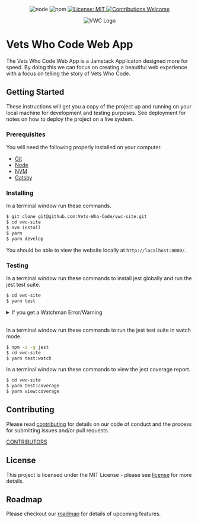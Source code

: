 <p align=center>
  <img src=https://img.shields.io/badge/node-v8.9.4-brightgreen.svg?style=flat-square alt="node" />
  <img src=https://img.shields.io/badge/npm-v5.6.0-blue.svg alt="npm" />
  <a href=https://github.com/Vets-Who-Code/vwc-site/blob/master/LICENSE>
    <img src=https://img.shields.io/badge/License-MIT-yellow.svg?style=flat-square alt="License: MIT" />
  </a>
  <a href=https://github.com/Vets-Who-Code/vwc-site/blob/master/.github/contributing.md>
    <img src=https://img.shields.io/badge/contributions-welcome-orange.svg?style=flat-square alt="Contributions Welcome" />
  </a>
</p>

<p align=center>
  <img src=https://avatars1.githubusercontent.com/u/18350560?s=200&v=4 alt="VWC Logo" />
</p>

# Vets Who Code Web App

The Vets Who Code Web App is a Jamstack Applicaton designed more for speed.
By doing this we can focus on creating a beautiful web experience with a focus on telling the story of Vets Who Code.

## Getting Started

These instructions will get you a copy of the project up and running on your local machine for development and testing purposes. See deployment for notes on how to deploy the project on a live system.

### Prerequisites

You will need the following properly installed on your computer.

- [Git](http://git-scm.com/)
- [Node](http://nodejs.org/)
- [NVM](https://github.com/creationix/nvm)
- [Gatsby](https://www.gatsbyjs.org/)

### Installing

In a terminal window run these commands.

```sh
$ git clone git@github.com:Vets-Who-Code/vwc-site.git
$ cd vwc-site
$ nvm install
$ yarn
$ yarn develop
```

You should be able to view the website locally at `http://localhost:8000/`.

<!-- ## Tests -->

### Testing

In a terminal window run these commands to install jest globally and run the jest test suite.

```sh
$ cd vwc-site
$ yarn test
```

<details>
<summary>If you get a Watchman Error/Warning</summary>
<br>

```sh
$ watchman shutdown-server
$ brew update
$ brew reinstall watchman
```
</details>

<br>

In a terminal window run these commands to run the jest test suite in watch mode.

```sh
$ npm -i -g jest
$ cd vwc-site
$ yarn test:watch
```

In a terminal window run these commands to view the jest coverage report.

```sh
$ cd vwc-site
$ yarn test:coverage
$ yarn view:coverage
```

<!-- ## Deployment -->

## Contributing

Please read [contributing](https://github.com/Vets-Who-Code/vwc-site/blob/master/.github/contributing.md) for details on our code of conduct and the process for submitting issues and/or pull requests.

[CONTRIBUTORS](https://github.com/Vets-Who-Code/vwc-site/graphs/contributors)

## License

This project is licensed under the MIT License - please see [license](https://github.com/Vets-Who-Code/vwc-site/blob/master/LICENSE) for more details.

<!-- ## Acknowledgements -->

## Roadmap

Please checkout our [roadmap](https://github.com/Vets-Who-Code/vwc-site/blob/update/README/roadmap.md) for details of upcoming features.
